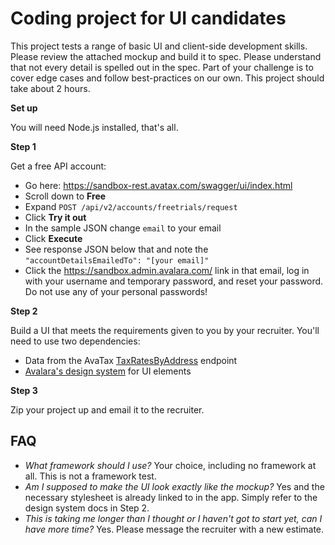 # Coding project for UI candidates
This project tests a range of basic UI and client-side development skills. Please review the attached mockup and build it to spec. Please understand that not every detail is spelled out in the spec. Part of your challenge is to cover edge cases and  follow best-practices on our own. This project should take about 2 hours.

**Set up**

You will need Node.js installed, that's all.

**Step 1** 

Get a free API account: 
- Go here: https://sandbox-rest.avatax.com/swagger/ui/index.html
- Scroll down to **Free**
- Expand `POST /api/v2/accounts/freetrials/request`
- Click **Try it out**
- In the sample JSON change `email` to your email
- Click **Execute**
- See response JSON below that and note the `"accountDetailsEmailedTo": "[your email]"`
- Click the https://sandbox.admin.avalara.com/ link in that email, log in with your username and temporary password, and reset your password. Do not use any of your personal passwords!

**Step 2**

Build a UI that meets the requirements given to you by your recruiter. You'll need to use two dependencies:
- Data from the AvaTax [TaxRatesByAddress](https://developer.avalara.com/api-reference/avatax/rest/v2/methods/Free/TaxRatesByAddress/) endpoint
- [Avalara's design system](https://s-docs.assets.avalara.com) for UI elements

**Step 3** 

Zip your project up and email it to the recruiter.

## FAQ
- _What framework should I use?_ Your choice, including no framework at all. This is not a framework test.
- _Am I supposed to make the UI look exactly like the mockup?_ Yes and the necessary stylesheet is already linked to in the app. Simply refer to the design system docs in Step 2.
- _This is taking me longer than I thought or I haven't got to start yet, can I have more time?_ Yes. Please message the recruiter with a new estimate.
